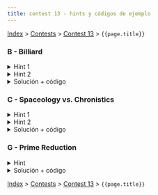 ```yaml
---
title: contest 13 - hints y códigos de ejemplo
---
```


[Index](../index) > [Contests](../contests) > [Contest 13](../contests#contest-13) > ```{{page.title}}```

### B - Billiard
<details> 
  <summary>Hint 1</summary>
  En primer lugar, si la dirección es paralela a algún eje la respuesta se puede obtener chequeando las coordenadas directamente. Notemos que en el resto de los casos podemos considerar que la dirección de la bola siempre será de 45 grados subiendo, de lo contrario podemos rotar la tabla para que sea así.
</details>
<details> 
  <summary>Hint 2</summary>
  Imaginemos, en vez de una bola rebotando, que tenemos una teselación infinita del plano con tablas de N x M. De esta forma un lanzamiento de la bola se puede ver como una recta en esta teselación y si en su camino hay un punto de la forma (k1 * N, k2 * M) entonces cae en un agujero de la tabla.
  
  Usando el hint 1 asumimos que la bola sólo sube en 45 grados. Denominemos rx como la distancia de la coordenada x inicial a N, y ry a la distancia en el eje y a M. Cualquier punto en la recta que transita la bola será de la forma (x, y) + (d, d). Luego para llegar a un punto de la forma (k1 * N, k2 * M) se necesita que exista d tal que d = rx (mod N) y, d = ry (mod M), de lo contrario será imposible que x + d = 0 (mod N) y, x + d = 0 (mod M) al mismo tiempo.
</details>
<details> 
  <summary>Solución + código</summary>
  Para encontrar un d como descrito en el hint 2 basta usar CRT para las ecuaciones d = rx (mod N) y, d = ry (mod M). Si ha solución entonces podemos obtener las constantes k1 y k2 de (k1 * N, k2 * M) como (d - rx) / N y (d - ry) / M respectivamente. Luego obtenemos el agujero en que cae con argumentos de rotación y paridad.
  <a href="https://github.com/BenjaminRubio/CompetitiveProgramming/blob/master/Problems/Codeforces/Billiard.cpp">Código antiguo del ayudante (cuando usaba templates)</a>
</details>

### C - Spaceology vs. Chronistics
<details> 
  <summary>Hint 1</summary>  
  Notemos que eventualmente ambos scientíficos se moverán en ciclos, podemos simular una cantidad de pasos para asegurarnos que entren al ciclo y seguir analizando desde ahí. Para asegurar un ciclo basta simular N pasos, pueden poner más para estar seguros.
</details>
<details> 
  <summary>Hint 2</summary>
  Si no han chocado en los primeros N pasos simulados podemos chequear los ciclos en que se mueven ambos científicos. Para cada uno podemos calcular fácilmente el largo del ciclo y en cuantos pasos llegan a cada intersección en sus ciclos. Si hay una intersección por la que ambos científicos pasen durante sus ciclos podemos chquear si alguna vez estarán ahí al mismo tiempo haciendo uso de CRT para las ecuaciones t = t1 (mod l1), t = t2 (mod l2) donde t1 y t2 son los tiempos en que cada ciclo se demora en llegar a ese punto y l1, l2 son los largos de los ciclos.
</details>
<details> 
  <summary>Solución + código</summary>
  Basta hacer lo indicado en el hint 2 para cada intersección a la que ambos científicos puedan llegar y acumular el menor de los tiempos obtenidos. Si nunca estaban ambos al mismo tiempo devolvemos -1.
  <a href="https://github.com/BenjaminRubio/CompetitiveProgramming/blob/master/Problems/Timus/SpaceologyVsChronistics.cpp">Código de ejemplo</a>
</details>

### G - Prime Reduction
<details> 
  <summary>Hint</summary>
  Para este probema la clave es poder simular el proceso de forma rápida.
</details>
<details> 
  <summary>Solución + código</summary>
  Para simularlo rápidamente sólo necesitamos un algoritmo capaz de calcular la descomposición prima de un número en un tiempo no muy grande. Esto se puede implementar fácilmente en O(sqrt(N) + log(N)) iterando sobre todos los números desde 2 hasta sqrt(n) y si el número divide a N entonces es un divisor primo, (debemos dividir N por el número encontrado lo más que se pueda para que el razonamiento siga siento válido).
  <a href="https://github.com/BenjaminRubio/CompetitiveProgramming/blob/master/Problems/Kattis/PrimeReduction.cpp">Código de ejemplo</a>
</details>

<!-- <details> 
  <summary>Hint</summary>   
</details>
<details> 
  <summary>Solución + código</summary>
  <a href="">Código de ejemplo</a>
</details> -->

[Index](../index) > [Contests](../contests) > [Contest 13](../contests#contest-13) > ```{{page.title}}```
